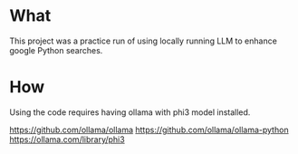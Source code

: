 # What
This project was a practice run of using locally running LLM to enhance google Python searches.

# How 
Using the code requires having ollama with phi3 model installed.

https://github.com/ollama/ollama
https://github.com/ollama/ollama-python
https://ollama.com/library/phi3
